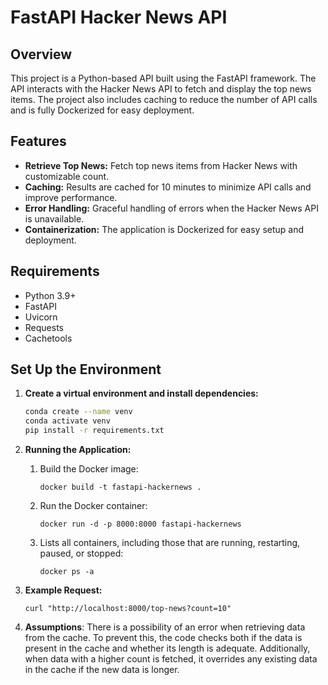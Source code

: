 # FastAPI Hacker News API

## Overview

This project is a Python-based API built using the FastAPI framework. The API interacts with the Hacker News API to fetch and display the top news items. The project also includes caching to reduce the number of API calls and is fully Dockerized for easy deployment.

## Features

- **Retrieve Top News:** Fetch top news items from Hacker News with customizable count.
- **Caching:** Results are cached for 10 minutes to minimize API calls and improve performance.
- **Error Handling:** Graceful handling of errors when the Hacker News API is unavailable.
- **Containerization:** The application is Dockerized for easy setup and deployment.

## Requirements

- Python 3.9+
- FastAPI
- Uvicorn
- Requests
- Cachetools

## Set Up the Environment

1. **Create a virtual environment and install dependencies:**

   ```bash
   conda create --name venv 
   conda activate venv
   pip install -r requirements.txt
   ```
2. **Running the Application:**

   1. Build the Docker image:

      ```
      docker build -t fastapi-hackernews .
      ```
   2. Run the Docker container:

      ```
      docker run -d -p 8000:8000 fastapi-hackernews
      ```
   3. Lists all containers, including those that are running, restarting, paused, or stopped:

      ```
      docker ps -a
      ```
3. **Example Request:**

   ```
   curl "http://localhost:8000/top-news?count=10"
   ```
4. **Assumptions**: There is a possibility of an error when retrieving data from the cache. To prevent this, the code checks both if the data is present in the cache and whether its length is adequate. Additionally, when data with a higher count is fetched, it overrides any existing data in the cache if the new data is longer.
